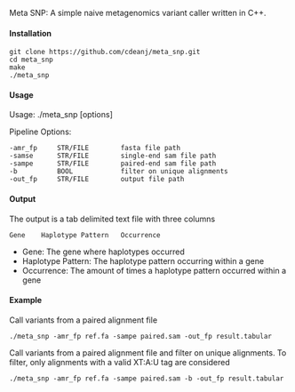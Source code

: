 Meta SNP: A simple naive metagenomics variant caller written in C++.

#### Installation
```
git clone https://github.com/cdeanj/meta_snp.git
cd meta_snp
make
./meta_snp
```

#### Usage
Usage: ./meta_snp [options]

Pipeline Options:

    -amr_fp     STR/FILE        fasta file path	    
    -samse      STR/FILE        single-end sam file path
    -sampe      STR/FILE        paired-end sam file path
    -b          BOOL            filter on unique alignments
    -out_fp     STR/FILE        output file path


#### Output

The output is a tab delimited text file with three columns
```
Gene    Haplotype Pattern   Occurrence
```

* Gene: The gene where haplotypes occurred
* Haplotype Pattern: The haplotype pattern occurring within a gene
* Occurrence: The amount of times a haplotype pattern occurred within a gene

#### Example
Call variants from a paired alignment file
```
./meta_snp -amr_fp ref.fa -sampe paired.sam -out_fp result.tabular
```
Call variants from a paired alignment file and filter on unique alignments. To filter, only alignments with a valid XT:A:U tag are considered
```
./meta_snp -amr_fp ref.fa -sampe paired.sam -b -out_fp result.tabular
```
